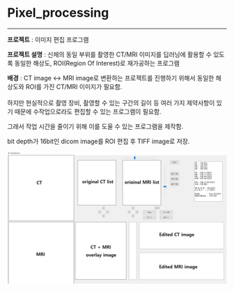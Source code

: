 # Pixel_processing

------------------------------

**프로젝트** : 이미지 편집 프로그램 
<br>

**프로젝트 설명** : 신체의 동일 부위를 촬영한 CT/MRI 이미지를 딥러닝에 활용할 수 있도록 동일한 해상도, ROI(Region Of Interest)로 재가공하는 프로그램


**배경** : CT image <-> MRI image로 변환하는 프로젝트를 진행하기 위해서 동일한 해상도와 ROI를 가진 CT/MRI 이미지가 필요함.
<br>
<br>
하지만 현실적으로 촬영 장비, 촬영할 수 있는 구간의 길이 등 여러 가지 제약사항이 있기 때문에 수작업으로라도 편집할 수 있는 프로그램이 필요함. 

그래서 작업 시간을 줄이기 위해 이를 도울 수 있는 프로그램을 제작함.

bit depth가 16bit인 dicom image를 ROI 편집 후 TIFF image로 저장.

![img_2.png](img_2.png)